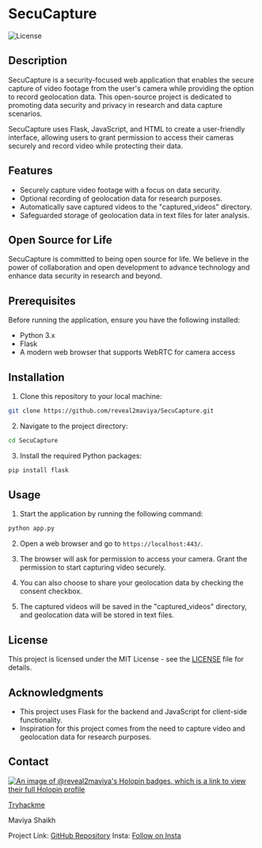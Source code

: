 # SecuCapture

![License](https://img.shields.io/badge/license-MIT-blue.svg)

## Description

SecuCapture is a security-focused web application that enables the secure capture of video footage from the user's camera while providing the option to record geolocation data. This open-source project is dedicated to promoting data security and privacy in research and data capture scenarios.

SecuCapture uses Flask, JavaScript, and HTML to create a user-friendly interface, allowing users to grant permission to access their cameras securely and record video while protecting their data.

## Features

- Securely capture video footage with a focus on data security.
- Optional recording of geolocation data for research purposes.
- Automatically save captured videos to the "captured_videos" directory.
- Safeguarded storage of geolocation data in text files for later analysis.

## Open Source for Life

SecuCapture is committed to being open source for life. We believe in the power of collaboration and open development to advance technology and enhance data security in research and beyond.

## Prerequisites

Before running the application, ensure you have the following installed:

- Python 3.x
- Flask
- A modern web browser that supports WebRTC for camera access

## Installation

1. Clone this repository to your local machine:
  ```bash
  git clone https://github.com/reveal2maviya/SecuCapture.git
```
2. Navigate to the project directory:
```bash
cd SecuCapture
```
3. Install the required Python packages:
```bash
pip install flask
```
## Usage

1. Start the application by running the following command:
```bash
python app.py
```

2. Open a web browser and go to `https://localhost:443/`.

3. The browser will ask for permission to access your camera. Grant the permission to start capturing video securely.

4. You can also choose to share your geolocation data by checking the consent checkbox.

5. The captured videos will be saved in the "captured_videos" directory, and geolocation data will be stored in text files.

## License

This project is licensed under the MIT License - see the [LICENSE](LICENSE) file for details.

## Acknowledgments

- This project uses Flask for the backend and JavaScript for client-side functionality.
- Inspiration for this project comes from the need to capture video and geolocation data for research purposes.

## Contact

[![An image of @reveal2maviya's Holopin badges, which is a link to view their full Holopin profile](https://holopin.me/reveal2maviya)](https://holopin.io/@reveal2maviya)

[Tryhackme]([https://tryhackme.com/badge/2103657](https://tryhackme-badges.s3.amazonaws.com/reveal2maviya.png))

Maviya Shaikh  

Project Link: [GitHub Repository](https://github.com/reveal2maviya/SecuCapture)
Insta: [Follow on Insta](https://www.instagram.com/connect2maviya/)
